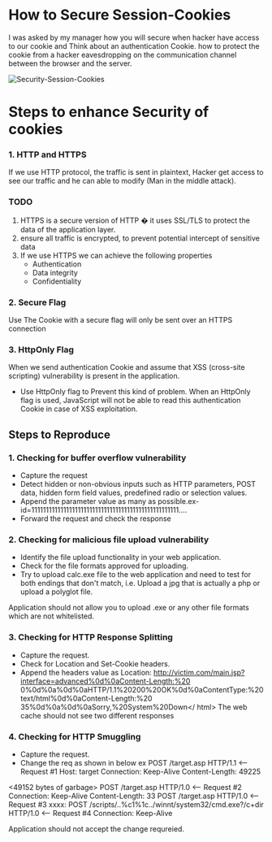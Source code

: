 # How to Secure Session-Cookies
I was asked by my manager how you will secure when hacker have access to our cookie and Think about an authentication Cookie. how to protect the cookie from a hacker eavesdropping on the communication channel between the browser and the server.

![Security-Session-Cookies](https://raw.githubusercontent.com/miztiik/aws-real-time-use-cases/master/300-Security-Session-Cookies/Images/Security-Cookies.jpeg) 

# Steps to enhance Security of cookies

### 1. HTTP and HTTPS
If we use HTTP protocol, the traffic is sent in plaintext, Hacker get access to see our traffic and he can able to modify (Man in the middle attack).
### TODO
1. HTTPS is a secure version of HTTP � it uses SSL/TLS to protect the data of the application layer. 
1. ensure all traffic is encrypted, to prevent potential intercept of sensitive data
1. If we use HTTPS we can achieve the following properties
   - Authentication
   - Data integrity 
   - Confidentiality

### 2. Secure Flag

   Use The Cookie with a secure flag will only be sent over an HTTPS connection

### 3. HttpOnly Flag

When we send authentication Cookie and assume that XSS (cross-site scripting) vulnerability is present in the application.
  - Use HttpOnly flag to Prevent this kind of problem. When an HttpOnly flag is used, JavaScript will not be able to read this authentication Cookie in case of XSS exploitation.
## Steps to Reproduce
### 1. Checking for buffer overflow vulnerability
  - Capture the request
  - Detect hidden or non-obvious inputs such as HTTP parameters, POST data, hidden form field values, predefined radio or selection values.
  - Append the parameter value as many as possible.ex-id=111111111111111111111111111111111111111111111111111....
  - Forward the request and check the response

### 2. Checking for malicious file upload vulnerability

  - Identify the file upload functionality in your web application.
  - Check for the file formats approved for uploading.
  - Try to upload calc.exe file to the web application and need to test for both endings that don't match, i.e. Upload a jpg that is actually a php or upload a polyglot file.
         
Application should not allow you to upload .exe or any other file formats which are not whitelisted.

### 3. Checking for HTTP Response Splitting
  - Capture the request.
  - Check for Location and Set-Cookie headers.
  - Append the headers value as
Location: http://victim.com/main.jsp?interface=advanced%0d%0aContent-Length:%20
0%0d%0a%0d%0aHTTP/1.1%20200%20OK%0d%0aContentType:%20text/html%0d%0aContent-Length:%20
35%0d%0a%0d%0a<html>Sorry,%20System%20Down</
html>
The web cache should not see two different responses
### 4. Checking for HTTP Smuggling
  - Capture the request.
  - Change the req as shown in below ex
POST /target.asp HTTP/1.1 <-- Request #1
Host: target
Connection: Keep-Alive
Content-Length: 49225
<CRLF>
<49152 bytes of garbage>
POST /target.asp HTTP/1.0 <-- Request #2
Connection: Keep-Alive
Content-Length: 33
<CRLF>
POST /target.asp HTTP/1.0 <-- Request #3
xxxx: POST /scripts/..%c1%1c../winnt/system32/cmd.exe?/c+dir
HTTP/1.0 <-- Request #4
Connection: Keep-Alive
<CRLF>

Application should not accept the change requreied.







 
















 




   

